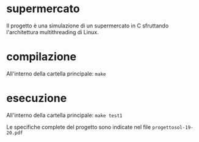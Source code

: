 # supermercato
Il progetto è una simulazione di un supermercato in C sfruttando l'architettura multithreading di Linux.

# compilazione
All'interno della cartella principale:
`make`

# esecuzione
All'interno della cartella principale:
`make test1`

Le specifiche complete del progetto sono indicate nel file `progettosol-19-20.pdf`

